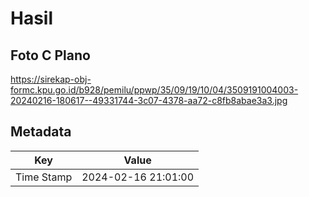 # Hasil

## Foto C Plano

https://sirekap-obj-formc.kpu.go.id/b928/pemilu/ppwp/35/09/19/10/04/3509191004003-20240216-180617--49331744-3c07-4378-aa72-c8fb8abae3a3.jpg


## Metadata

| Key        | Value               |
| ---------- | ------------------- |
| Time Stamp | 2024-02-16 21:01:00 |



